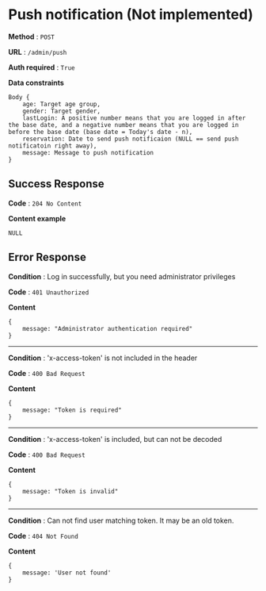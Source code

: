# Push notification (Not implemented)

**Method** : `POST`

**URL** : `/admin/push`

**Auth required** : `True`

**Data constraints** 
```
Body {
    age: Target age group,
    gender: Target gender,
    lastLogin: A positive number means that you are logged in after the base date, and a negative number means that you are logged in before the base date (base date = Today's date - n),
    reservation: Date to send push notificaion (NULL == send push notificatoin right away),
    message: Message to push notification
}
```

## Success Response

**Code** : `204 No Content`

**Content example**
```
NULL
```

## Error Response

**Condition** : Log in successfully, but you need administrator privileges

**Code** : `401 Unauthorized`

**Content**
```
{
    message: "Administrator authentication required"
}
```

***

**Condition** : 'x-access-token' is not included in the header

**Code** : `400 Bad Request`

**Content**
```
{
    message: "Token is required"
}
```

***

**Condition** : 'x-access-token' is included, but can not be decoded

**Code** : `400 Bad Request`

**Content**
```
{
    message: "Token is invalid"
}
```

***

**Condition** : Can not find user matching token. It may be an old token.

**Code** : `404 Not Found`

**Content**
```
{
    message: 'User not found'
}
```